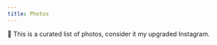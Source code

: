 ```yaml
---
title: Photos
---
```


<div class="box">

📸 This is a curated list of photos, consider it my upgraded Instagram.

</div>

<!--more-->

<style>
:root {
  --c-h: 0;
  --c-s: 0%;
  --c-l: 13%;
}

@media (prefers-color-scheme: dark) {
  :root {
    --c-l: 30%;
  }
}
</style>
